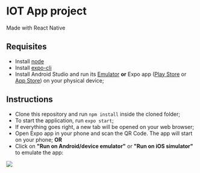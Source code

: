 # IOT App project
Made with React Native

## Requisites
- Install [node](https://nodejs.org/en/)
- Install [expo-cli](https://docs.expo.io/workflow/expo-cli/)
- Install Android Studio and run its [Emulator](https://developer.android.com/studio/run/emulator) **or** Expo app ([Play Store](https://play.google.com/store/apps/details?id=host.exp.exponent&hl=en&gl=US) or [App Store](https://apps.apple.com/br/app/expo-client/id982107779)) on your physical device; 

## Instructions
- Clone this repository and run `npm install` inside the cloned folder;
- To start the application, run `expo start`;
- If everything goes right, a new tab will be opened on your web browser;
- Open Expo app in your phone and scan the QR Code. The app will start on your phone; **OR**
- Click on **"Run on Android/device emulator"** or **"Run on iOS simulator"** to emulate the app:

![](https://i.imgur.com/xeAGnAb.png)
